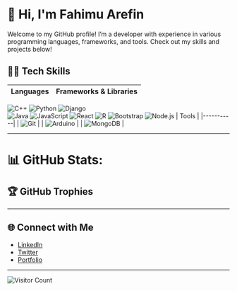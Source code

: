 
# 👋 Hi, I'm Fahimu Arefin

Welcome to my GitHub profile! I’m a developer with experience in various programming languages, frameworks, and tools. Check out my skills and projects below!


## 👨‍💻 Tech Skills
| Languages   | Frameworks & Libraries |
|-------------|------------------------|
![C++](https://img.shields.io/badge/-C++-00599C?style=flat&logo=c%2B%2B&logoColor=white)
![Python](https://img.shields.io/badge/-Python-3776AB?style=flat&logo=python&logoColor=white) ![Django](https://img.shields.io/badge/-Django-092E20?style=flat&logo=django)          
![Java](https://img.shields.io/badge/-Java-007396?style=flat&logo=java&logoColor=white)
![JavaScript](https://img.icons8.com/color/48/000000/javascript.png) ![React](https://img.shields.io/badge/-React-61DAFB?style=flat&logo=react&logoColor=black)
![R](https://img.shields.io/badge/-R-276DC3?style=flat&logo=r&logoColor=white)
![Bootstrap](https://img.shields.io/badge/-Bootstrap-7952B3?style=flat&logo=bootstrap)
![Node.js](https://img.shields.io/badge/-Node.js-339933?style=flat&logo=node.js&logoColor=white)
| Tools     |
|-----------|
| ![Git](https://img.shields.io/badge/-Git-F05032?style=flat&logo=git&logoColor=white) |
| ![Arduino](https://img.shields.io/badge/-Arduino-00979D?style=flat&logo=arduino&logoColor=white) | 
| ![MongoDB](https://img.shields.io/badge/-MongoDB-47A248?style=flat&logo=mongodb&logoColor=white) |

---


# 📊 GitHub Stats:




## 🏆 GitHub Trophies


---

## 🌐 Connect with Me

- [LinkedIn](https://www.linkedin.com/in/yourusername)
- [Twitter](https://twitter.com/yourusername)
- [Portfolio](https://yourportfolio.com)

---

![Visitor Count](https://komarev.com/ghpvc/?username=Fahimul-06e&color=blue)

<!---
Fahimul-06/Fahimul-06 is a ✨ special ✨ repository because its `README.md` (this file) appears on your GitHub profile.
You can click the Preview link to take a look at your changes.
--->
